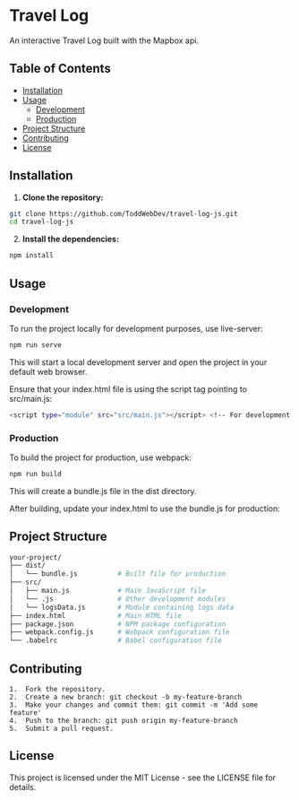# Travel Log

An interactive Travel Log built with the Mapbox api.

## Table of Contents

- [Installation](#installation)
- [Usage](#usage)
  - [Development](#development)
  - [Production](#production)
- [Project Structure](#project-structure)
- [Contributing](#contributing)
- [License](#license)

## Installation

1. **Clone the repository:**

```sh
git clone https://github.com/ToddWebDev/travel-log-js.git
cd travel-log-js

```

2. **Install the dependencies:**

```sh
npm install

```

## Usage

### Development

To run the project locally for development purposes, use live-server:

```sh
npm run serve

```

This will start a local development server and open the project in your default web browser.

Ensure that your index.html file is using the script tag pointing to src/main.js:

```sh
<script type="module" src="src/main.js"></script> <!-- For development -->

```

### Production

To build the project for production, use webpack:

```sh
npm run build
```

This will create a bundle.js file in the dist directory.

After building, update your index.html to use the bundle.js for production:

## Project Structure

```sh
your-project/
├── dist/
│   └── bundle.js          # Built file for production
├── src/
│   ├── main.js            # Main JavaScript file
│   └── .js                # Other development modules
│   └── logsData.js        # Module containing logs data
├── index.html             # Main HTML file
├── package.json           # NPM package configuration
├── webpack.config.js      # Webpack configuration file
└── .babelrc               # Babel configuration file
```

## Contributing

    1.	Fork the repository.
    2.	Create a new branch: git checkout -b my-feature-branch
    3.	Make your changes and commit them: git commit -m 'Add some feature'
    4.	Push to the branch: git push origin my-feature-branch
    5.	Submit a pull request.

## License

This project is licensed under the MIT License - see the LICENSE file for details.
